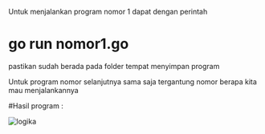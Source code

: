Untuk menjalankan program nomor 1 dapat dengan perintah 

# go run nomor1.go 

pastikan sudah berada pada folder tempat menyimpan program

Untuk program nomor selanjutnya sama saja tergantung nomor berapa kita mau menjalankannya

#Hasil program :


![logika](https://github.com/faturohim/Intern/assets/74387619/a2a35904-56ab-47f4-84a7-c35eb4dbdb3a)
